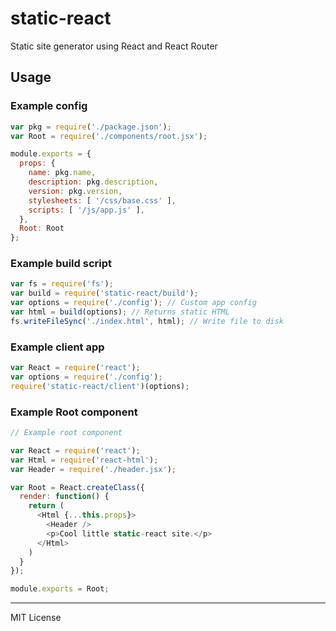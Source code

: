 # static-react

Static site generator using React and React Router

## Usage

### Example config

```js
var pkg = require('./package.json');
var Root = require('./components/root.jsx');

module.exports = {
  props: {
    name: pkg.name,
    description: pkg.description,
    version: pkg.version,
    stylesheets: [ '/css/base.css' ],
    scripts: [ '/js/app.js' ],
  },
  Root: Root
};
```

### Example build script

```js
var fs = require('fs');
var build = require('static-react/build');
var options = require('./config'); // Custom app config
var html = build(options); // Returns static HTML
fs.writeFileSync('./index.html', html); // Write file to disk
```

### Example client app

```js
var React = require('react');
var options = require('./config');
require('static-react/client')(options);
```


### Example Root component

```js
// Example root component

var React = require('react');
var Html = require('react-html');
var Header = require('./header.jsx');

var Root = React.createClass({
  render: function() {
    return (
      <Html {...this.props}>
        <Header />
        <p>Cool little static-react site.</p>
      </Html>
    )
  }
});

module.exports = Root;
```

---

MIT License

